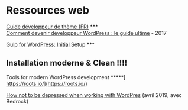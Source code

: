 # Ressources web

[Guide développeur de thème \(FR\)](https://capitainewp.io/formations/developper-theme-wordpress/conditional-tags/) \*\*\*  
[Comment devenir développeur WordPress : le guide ultime](https://www.hostinger.fr/tutoriels/developpeur-wordpress) - 2017  


[Gulp for WordPress: Initial Setup](https://css-tricks.com/gulp-for-wordpress-initial-setup/) \*\*\* 

## Installation moderne & Clean !!!!

Tools for modern WordPress development \*\*\*\*\*[  
https://roots.io/](https://roots.io/)

[How not to be depressed when working with WordPres](https://devops-life.com/blog/2019/04/10/state-of-wordpress-in-2019/) \(avril 2019, avec Bedrock\)

